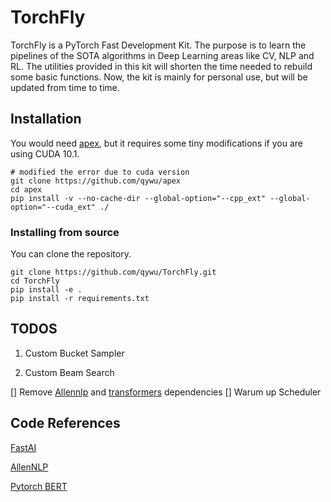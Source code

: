 # TorchFly

TorchFly is a PyTorch Fast Development Kit. The purpose is to learn the pipelines of the SOTA algorithms in Deep Learning areas like CV, NLP and RL. The utilities provided in this kit will shorten the time needed to rebuild some basic functions. Now, the kit is mainly for personal use, but will be updated from time to time. 

## Installation

You would need [apex](https://github.com/qywu/apex), but it requires some tiny modifications if you are using CUDA 10.1.
```
# modified the error due to cuda version
git clone https://github.com/qywu/apex
cd apex
pip install -v --no-cache-dir --global-option="--cpp_ext" --global-option="--cuda_ext" ./
```



<!-- has bug
### Installing via pip: (Not supported for now)
Installing is simple using `pip`.

```
pip install torchfly
```

-->
   
### Installing from source
You can clone the repository.
```
git clone https://github.com/qywu/TorchFly.git
cd TorchFly
pip install -e .
pip install -r requirements.txt
```



## TODOS
 
1. Custom Bucket Sampler

2. Custom Beam Search


[] Remove [Allennlp]() and [transformers]() dependencies
[] Warum up Scheduler
 

## Code References
 
[FastAI](https://github.com/fastai)
 
[AllenNLP](https://github.com/allenai/allennlp/)
 
[Pytorch BERT](https://github.com/huggingface/pytorch-pretrained-BERT)
